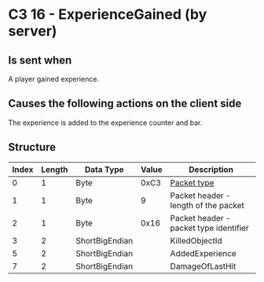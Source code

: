 # C3 16 - ExperienceGained (by server)

## Is sent when

A player gained experience.

## Causes the following actions on the client side

The experience is added to the experience counter and bar.

## Structure

| Index | Length | Data Type | Value | Description |
|-------|--------|-----------|-------|-------------|
| 0 | 1 |   Byte   | 0xC3  | [Packet type](PacketTypes.md) |
| 1 | 1 |    Byte   |   9   | Packet header - length of the packet |
| 2 | 1 |    Byte   | 0x16  | Packet header - packet type identifier |
| 3 | 2 | ShortBigEndian |  | KilledObjectId |
| 5 | 2 | ShortBigEndian |  | AddedExperience |
| 7 | 2 | ShortBigEndian |  | DamageOfLastHit |